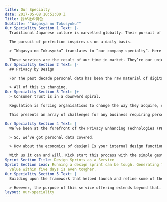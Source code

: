 ```yaml
---
title: Our Specialty
date: 2017-05-08 10:51:00 Z
Title: 我が社の特色
Subtitle: "“Wagasya no Tokusyoku”"
Our Speciality Section 1 Text: |-
  Traditional Japanese culture is marvelled globally. Their pursuit of perfection gave rise to the Just-in-Time philosophy, birthed the Kanban System, and even helped produce some of the finest single malt whiskey ever known.

  The pursuit of perfection inspires us on a daily basis.

  > “Wagasya no Tokusyoku” translates to “our company specialty”. Here we offer unique services.

  These services are the result of our time in market. They’re our unique expertise. They can help you create new customer and business value.
Our Speciality Section 2 Text: |-
  ## Privacy by Design

  For the past decade personal data has been the raw material of digital business. Residing in aggregate form on balance sheets, this asset has created value for businesses and their shareholders.

  > All of this is changing.
Our Speciality Section 3 Text: |+
  > Consumer trust is in a downward spiral.

  Regulation is forcing organisations to change the way they acquire, store and process personal data. In short, people are gaining agency over their data.

  This presents an array of challenges for any business requiring personal data to deliver its value proposition.

Our Speciality Section 4 Text: |
  We’ve been at the forefront of the Privacy Enhancing Technologies (PETs) movement. We’ve designed privacy preserving user experiences for some of the world’s leading brands. Because of this we’re uniquely positioned to conduct research, design experiences, and inform strategy. These services convert the challenge of the human-centered personal data revolution into new value opportunities.

  > So, we’ve got personal data covered.

  > How about the economics of design? Is your internal design function self sustaining? Does it create tangible business value?

  With us it can and will. Kick start this process with the simple gesture of scrolling.
Sprint Section Title: Design Sprints as a Service
Sprint Section Lead: Running a design sprint can be tough. Generating tangible business
  value within five days is even tougher.
Our Speciality Section 5 Text: |
  Building upon the framework that helped launch and refine some of the world’s leading products, we’ve taken it a step further. >X Design Sprints as a Service help solve customer problems quickly and effectively. They also produce tangible business value. Pretty great for a five day exercise.

  > However, the purpose of this service offering extends beyond that. Your people and teams will walk away equipped with new tools and techniques. This is how we start to embed great design practice in your organization.
layout: our-speciality
---
```


